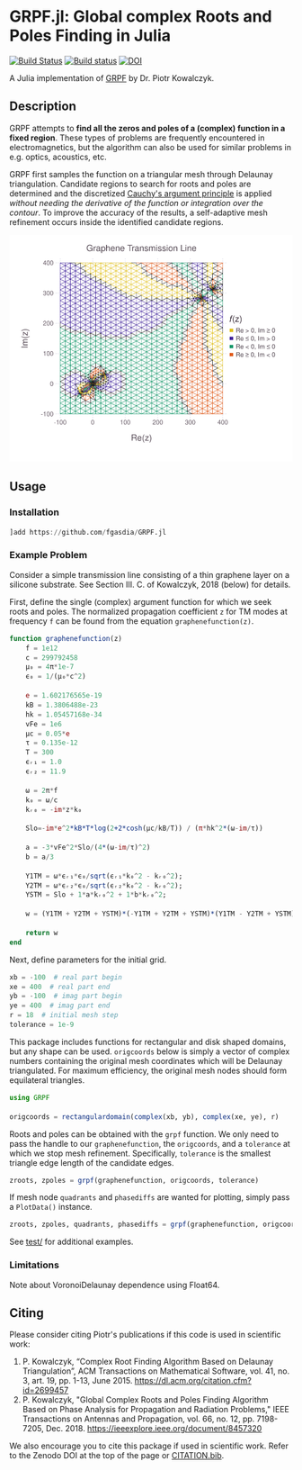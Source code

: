 # GRPF.jl: Global complex Roots and Poles Finding in Julia

[![Build Status](https://travis-ci.com/fgasdia/GRPF.jl.svg?branch=master)](https://travis-ci.com/fgasdia/GRPF.jl) [![Build status](https://ci.appveyor.com/api/projects/status/megpgn8l1ej5m3ww?svg=true)](https://ci.appveyor.com/project/fgasdia/grpf-jl) [![DOI](https://zenodo.org/badge/154031378.svg)](https://zenodo.org/badge/latestdoi/154031378)

A Julia implementation of [GRPF](https://github.com/PioKow/GRPF) by Dr. Piotr Kowalczyk.

## Description

GRPF attempts to **find all the zeros and poles of a (complex) function in a fixed region**. These types of problems are frequently encountered in electromagnetics, but the algorithm can also be used for similar problems in e.g. optics, acoustics, etc.

GRPF first samples the function on a triangular mesh through Delaunay triangulation. Candidate regions to search for roots and poles are determined and the discretized [Cauchy's argument principle](https://en.wikipedia.org/wiki/Argument_principle) is applied _without needing the derivative of the function or integration over the contour_. To improve the accuracy of the results, a self-adaptive mesh refinement occurs inside the identified candidate regions.

![graphenetransmissionline](graphenetransmissionline.svg)

## Usage

### Installation

```julia
]add https://github.com/fgasdia/GRPF.jl
```

### Example Problem

Consider a simple transmission line consisting of a thin graphene layer on a silicone substrate. See Section III. C. of Kowalczyk, 2018 (below) for details.

First, define the single (complex) argument function for which we seek roots and poles. The normalized propagation coefficient `z` for TM modes at frequency `f` can be found from the equation `graphenefunction(z)`.
```julia
function graphenefunction(z)
    f = 1e12
    c = 299792458
    μ₀ = 4π*1e-7
    ϵ₀ = 1/(μ₀*c^2)

    e = 1.602176565e-19
    kB = 1.3806488e-23
    hk = 1.05457168e-34
    vFe = 1e6
    μc = 0.05*e
    τ = 0.135e-12
    T = 300
    ϵᵣ₁ = 1.0
    ϵᵣ₂ = 11.9

    ω = 2π*f
    k₀ = ω/c
    kᵣ₀ = -im*z*k₀

    Slo=-im*e^2*kB*T*log(2+2*cosh(μc/kB/T)) / (π*hk^2*(ω-im/τ))

    a = -3*vFe^2*Slo/(4*(ω-im/τ)^2)
    b = a/3

    Y1TM = ω*ϵᵣ₁*ϵ₀/sqrt(ϵᵣ₁*k₀^2 - kᵣ₀^2);
    Y2TM = ω*ϵᵣ₂*ϵ₀/sqrt(ϵᵣ₂*k₀^2 - kᵣ₀^2);
    YSTM = Slo + 1*a*kᵣ₀^2 + 1*b*kᵣ₀^2;

    w = (Y1TM + Y2TM + YSTM)*(-Y1TM + Y2TM + YSTM)*(Y1TM - Y2TM + YSTM)*(-Y1TM - Y2TM + YSTM) # four Riemann sheets

    return w
end
```

Next, define parameters for the initial grid.
```julia
xb = -100  # real part begin
xe = 400  # real part end
yb = -100  # imag part begin
ye = 400  # imag part end
r = 18  # initial mesh step
tolerance = 1e-9
```

This package includes functions for rectangular and disk shaped domains, but any shape can be used. `origcoords` below is simply a vector of complex numbers containing the original mesh coordinates which will be Delaunay triangulated. For maximum efficiency, the original mesh nodes should form equilateral triangles.
```julia
using GRPF

origcoords = rectangulardomain(complex(xb, yb), complex(xe, ye), r)
```

Roots and poles can be obtained with the `grpf` function. We only need to pass the handle to our `graphenefunction`, the `origcoords`, and a `tolerance` at which we stop mesh refinement. Specifically, `tolerance` is the smallest triangle edge length of the candidate edges.
```julia
zroots, zpoles = grpf(graphenefunction, origcoords, tolerance)
```

If mesh node `quadrants` and `phasediffs` are wanted for plotting, simply pass a `PlotData()` instance.
```julia
zroots, zpoles, quadrants, phasediffs = grpf(graphenefunction, origcoords, tolerance, PlotData())
```

See [test/](test/) for additional examples.

### Limitations

Note about VoronoiDelaunay dependence using Float64.

## Citing

Please consider citing Piotr's publications if this code is used in scientific work:

  1. P. Kowalczyk, “Complex Root Finding Algorithm Based on Delaunay Triangulation”, ACM Transactions on Mathematical Software, vol. 41, no. 3, art. 19, pp. 1-13, June 2015. https://dl.acm.org/citation.cfm?id=2699457
  2. P. Kowalczyk, "Global Complex Roots and Poles Finding Algorithm Based on Phase Analysis for Propagation and Radiation Problems," IEEE Transactions on Antennas and Propagation, vol. 66, no. 12, pp. 7198-7205, Dec. 2018. https://ieeexplore.ieee.org/document/8457320

We also encourage you to cite this package if used in scientific work. Refer to the Zenodo DOI at the top of the page or [CITATION.bib](CITATION.bib).

